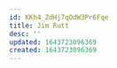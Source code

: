 ```yaml
---
id: KKh4_ZdHj7qOdW3Pr6Fqe
title: Jim Rutt
desc: ''
updated: 1643723096369
created: 1643723096369
---
```


